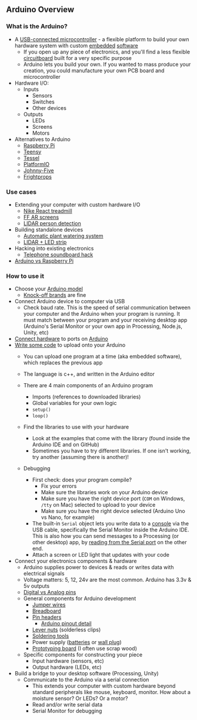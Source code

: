 ## Arduino Overview

### What is the Arduino?

- A [USB-connected microcontroller](https://store-cdn.arduino.cc/usa/catalog/product/cache/1/image/1040x660/604a3538c15e081937dbfbd20aa60aad/a/0/a000066_featured_1_2.jpg) - a flexible platform to build your own hardware system with custom [embedded](https://en.wikipedia.org/wiki/Embedded_software) [software](https://www.sam-solutions.com/blog/top-ten-embedded-software-development-tools/)
  - If you open up any piece of electronics, and you'll find a less flexible [circuitboard](https://upload.wikimedia.org/wikipedia/commons/3/3d/Inside_radio_clock.jpg) built for a very specific purpose
  - Arduino lets you build your own. If you wanted to mass produce your creation, you could manufacture your own PCB board and microcontroller
- Hardware I/O:
  - Inputs
    - Sensors
    - Switches
    - Other devices
  - Outputs
    - LEDs
    - Screens
    - Motors
- Alternatives to Arduino
  - [Raspberry Pi](https://www.raspberrypi.org/)
  - [Teensy](https://www.pjrc.com/teensy/)
  - [Tessel](https://tessel.io/)
  - [PlatformIO](https://platformio.org/)
  - [Johnny-Five](http://johnny-five.io/)
  - [Frightprops](https://www.frightprops.com/boobox-flexmax.html)
  
### Use cases

- Extending your computer with custom hardware I/O
  - [Nike React treadmill](https://cacheflowe.com/code/installation/epic-react-instant-go)
  - [FF AR screens](https://cacheflowe.com/secret/ff-prototype.mp4)
  - [LIDAR person detection](https://github.com/cacheflowe/haxademic/blob/master/arduino/VL53L1X/VL53L1X.ino)
- Building standalone devices
  - [Automatic plant watering system](https://www.instructables.com/Arduino-Automatic-Watering-System/)
  - [LIDAR + LED strip](https://github.com/cacheflowe/haxademic/blob/master/arduino/VL53L1X_FastLED/VL53L1X_FastLED.ino)
- Hacking into existing electronics
  - [Telephone soundboard hack](https://vimeo.com/202334449)
- [Arduino vs Raspberry Pi](https://makezine.com/2015/12/04/admittedly-simplistic-guide-raspberry-pi-vs-arduino/)

### How to use it

- Choose your [Arduino model](https://www.arduino.cc/en/main/boards)
  - [Knock-off brands](https://www.amazon.com/ATmega328P-Controller-Module-CH340G-Arduino/dp/B07RQ8S1LG/) are fine
- Connect Arduino device to computer via USB
  - Check baud rate. This is the speed of serial communication between your computer and the Arduino when your program is running. It must match between your program and your receiving desktop app (Arduino's Serial Monitor or your own app in Processing, Node.js, Unity, etc)
- [Connect hardware](https://www.researchgate.net/profile/Tracey_Booth/publication/259581958/figure/fig1/AS:297156150874112@1447858955606/Example-of-a-prototype-using-an-Arduino-microcontroller-board.png) to ports on [Arduino](https://store-cdn.arduino.cc/usa/catalog/product/cache/1/image/1040x660/604a3538c15e081937dbfbd20aa60aad/a/0/a000066_featured_1_2.jpg)
- [Write some code](https://www.arduino.cc/reference/en/) to upload onto your Arduino
  - You can upload one program at a time (aka embedded software), which replaces the previous app
  - The language is c++, and written in the Arduino editor
  - There are 4 main components of an Arduino program
    - Imports (references to downloaded libraries)
    - Global variables for your own logic
    - `setup()`
    - `loop()`
  - Find the libraries to use with your hardware
    - Look at the examples that come with the library (found inside the Arduino IDE and on GitHub)
    - Sometimes you have to try different libraries. If one isn't working, try another (assuming there is another)!
  
  - Debugging
    - First check: does your program compile? 
      - Fix your errors
      - Make sure the libraries work on your Arduino device
      - Make sure you have the right device port (`COM` on Windows, `/tty` on Mac) selected to upload to your device
      - Make sure you have the right device selected (Arduino Uno vs Nano, for example)
    - The built-in `Serial` object lets you write data to a [console](https://www.freecodecamp.org/news/you-should-have-better-logging-now-fbab2f667fac/) via the USB cable, specifically the Serial Monitor inside the Arduino IDE. This is also how you can send messages to a Processing (or other desktop) app, by [reading from the Serial port](https://learn.sparkfun.com/tutorials/connecting-arduino-to-processing/all) on the other end.
    - Attach a screen or LED light that updates with your code
- Connect your electronics components & hardware
  - Arduino supplies power to devices & reads or writes data with electrical signals
  - Voltage matters: 5, 12, 24v are the most common. Arduino has 3.3v & 5v outputs
  - [Digital vs Analog pins](https://www.allaboutcircuits.com/projects/using-the-arduinos-analog-io/)
  - General components for Arduino development
    - [Jumper wires](https://www.exploringarduino.com/parts/jumper-wires/)
    - [Breadboard](https://cdn-learn.adafruit.com/guides/cropped_images/000/000/114/medium640/breadboard.jpg?1520539890)
    - [Pin headers](https://en.wikipedia.org/wiki/Pin_header#/media/File:6_Pin_Header.jpg)
      - [Arduino pinout detail](https://www.theengineeringprojects.com/wp-content/uploads/2018/06/Introduction-to-Arduino-UNO.png)
    - [Lever nuts](https://images-na.ssl-images-amazon.com/images/I/616zsAdDLyL._AC_SX679_.jpg) (solderless clips)
    - [Soldering tools](https://learn.adafruit.com/adafruit-guide-excellent-soldering)
    - Power supply ([batteries](https://i.ebayimg.com/images/g/MEAAAOSwxuxbEhT6/s-l1600.jpg) or [wall plug](https://images-na.ssl-images-amazon.com/images/I/31cMIPPiSpL._AC_.jpg))
    - [Prototyping board](http://2.bp.blogspot.com/_ZVgJtItVgnk/SwYL1cxAlcI/AAAAAAAAAmg/B93YDLSgDn4/s400/DIY-Vacuum-Tube-Prototyping-Board.jpg) (I often use scrap wood)
  - Specific components for constructing your piece
    - Input hardware (sensors, etc)
    - Output hardware (LEDs, etc)
- Build a bridge to your desktop software (Processing, Unity)
  - Communicate to the Arduino via a serial connection
    - This extends your computer with custom hardware beyond standard peripherals like mouse, keyboard, monitor. How about a moisture sensor? Or LEDs? Or a motor?
    - Read and/or write serial data
    - Serial Monitor for debugging
